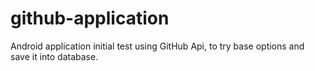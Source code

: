 # github-application
Android application initial test using GitHub Api, to try base options and save it into database.
